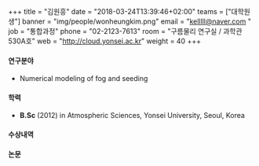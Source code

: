 +++
title = "김원흥"
date = "2018-03-24T13:39:46+02:00"
teams = ["대학원생"]
banner = "img/people/wonheungkim.png"
email = "kelllll@naver.com "
job = "통합과정"
phone = "02-2123-7613"
room = "구름물리 연구실 / 과학관 530A호"
web = "http://cloud.yonsei.ac.kr"
weight = 40
+++

#### 연구분야
+ Numerical modeling of fog and seeding

#### 학력
 + **B.Sc** (2012) in Atmospheric Sciences, Yonsei University, Seoul, Korea


#### 수상내역

#### 논문
 
